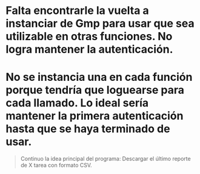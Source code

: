 # Falta encontrarle la vuelta a instanciar de Gmp para usar que sea utilizable en otras funciones. No logra mantener la autenticación.
# No se instancia una en cada función porque tendría que loguearse para cada llamado. Lo ideal sería mantener la primera autenticación hasta que se haya terminado de usar.

> Continuo la idea principal del programa: Descargar el último reporte de X tarea con formato CSV.

